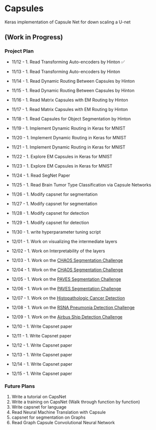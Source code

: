 # Capsules
Keras implementation of Capsule Net for down scaling a U-net

## (Work in Progress)

### Project Plan
- 11/12 - 1. Read Transforming Auto-encoders by Hinton :white_check_mark:
- 11/13 - 1. Read Transforming Auto-encoders by Hinton
- 11/14 - 1. Read Dynamic Routing Between Capsules by Hinton
- 11/15 - 1. Read Dynamic Routing Between Capsules by Hinton
- 11/16 - 1. Read Matrix Capsules with EM Routing by Hinton
- 11/17 - 1. Read Matrix Capsules with EM Routing by Hinton
- 11/18 - 1. Read Capsules for Object Segmentation by Hinton

- 11/19 - 1. Implement Dynamic Routing in Keras for MNIST
- 11/20 - 1. Implement Dynamic Routing in Keras for MNIST
- 11/21 - 1. Implement Dynamic Routing in Keras for MNIST
- 11/22 - 1. Explore EM Capsules in Keras for MNIST
- 11/23 - 1. Explore EM Capsules in Keras for MNIST
- 11/24 - 1. Read SegNet Paper
- 11/25 - 1. Read Brain Tumor Type Classification via Capsule Networks

- 11/26 - 1. Modify capsnet for segmentation
- 11/27 - 1. Modify capsnet for segmentation
- 11/28 - 1. Modify capsnet for detection
- 11/29 - 1. Modify capsnet for detection
- 11/30 - 1. write hyperparameter tuning script
- 12/01 - 1. Work on visualizing the intermediate layers
- 12/02 - 1. Work on Interpretability of the layers

- 12/03 - 1. Work on the [CHAOS Segmentation Challenge](https://chaos.grand-challenge.org/)
- 12/04 - 1. Work on the [CHAOS Segmentation Challenge](https://chaos.grand-challenge.org/)
- 12/05 - 1. Work on the [PAVES Segmentation Challenge](https://paves.grand-challenge.org/)
- 12/06 - 1. Work on the [PAVES Segmentation Challenge](https://paves.grand-challenge.org/)
- 12/07 - 1. Work on the [Histopathologic Cancer Detection](https://www.kaggle.com/c/histopathologic-cancer-detection)
- 12/08 - 1. Work on the [RSNA Pneumonia Detection Challenge](https://www.kaggle.com/c/rsna-pneumonia-detection-challenge)
- 12/09 - 1. Work on the [Airbus Ship Detection Challenge](https://www.kaggle.com/c/airbus-ship-detection)

- 12/10 - 1. Write Capsnet paper
- 12/11 - 1. Write Capsnet paper
- 12/12 - 1. Write Capsnet paper
- 12/13 - 1. Write Capsnet paper
- 12/14 - 1. Write Capsnet paper
- 12/15 - 1. Write Capsnet paper

### Future Plans
1. Write a tutorial on CapsNet
1. Write a training on CapsNet (Walk through function by function)
1. Write capsnet for language
1. Read Neural Machine Translation with Capsule
1. capsnet for segmentation on Graphs
1. Read Graph Capsule Convolutional Neural Network
